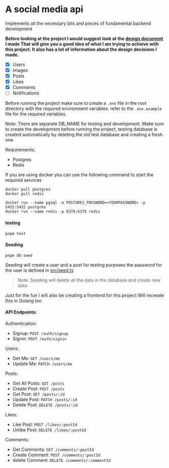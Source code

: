 # A social media api

Implements all the necessary bits and pieces of fundamental backend development

**Before looking at the project I would suggest look at the [design document](./Design_Document.md)
I made That will give you a good idea of what I am trying to achieve with this project.
It also has a lot of information about the design decisions I made.**

- [x] Users
- [x] Images
- [x] Posts
- [x] Likes
- [x] Comments
- [ ] Notifications

Before running the project make sure to create a `.env` file in the root directory with the required environment variables. refer to the `.env.example` file for the required variables.

Note: There are separate DB_NAME for testing and development. Make sure to create the development before running the project, testing database is created automatically by deleting the old test database and creating a fresh one

Requirements:

- Postgres
- Redis

If you are using docker you can use the following command to start the required services

```shell
docker pull postgres
docker pull redis
```

```shell
docker run --name pgsql -e POSTGRES_PASSWORD=<YOURPASSWORD> -p 5432:5432 postgres
docker run --name redis -p 6379:6379 redis
```

#### testing

```shell
pnpm test
```

#### Seeding

```
pnpm db:seed
```

Seeding will create a user and a post for testing purposes the password for the user is defined in [src/seed.ts](src/seed.ts)

> Note: Seeding will delete all the data in the database and create new data

Just for the fun I will also be creating a frontend for this project
Will recreate this in Golang too

#### API Endpoints:

Authentication:

- Signup: `POST /auth/signup`
- Signin: `POST /auth/signin`

Users:

- Get Me: `GET /users/me`
- Update Me: `PATCH /users/me`

Posts:

- Get All Posts: `GET /posts`
- Create Post: `POST /posts`
- Get Post: `GET /posts/:id`
- Update Post: `PATCH /posts/:id`
- Delete Post: `DELETE /posts/:id`

Likes:

- Like Post: `POST /likes/:postId`
- Unlike Post: `DELETE /likes/:postId`

Comments:

- Get Comments: `GET /comments/:postId`
- Create Comment: `POST /comments/:postId`
- delete Comment: `DELETE /comments/:commentId`
